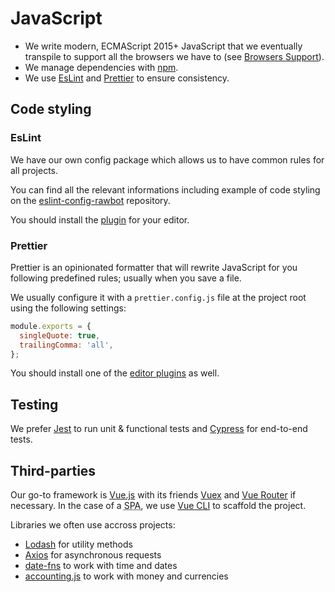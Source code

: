 # JavaScript

* We write modern, ECMAScript 2015+ JavaScript that we eventually transpile to support all the browsers we have to (see [Browsers Support](/browsers-support/)).
* We manage dependencies with [npm](https://www.npmjs.com/package/npm).
* We use [EsLint](http://eslint.org/) and [Prettier](https://prettier.io/) to ensure consistency.

## Code styling

### EsLint

We have our own config package which allows us to have common rules for all projects.

You can find all the relevant informations including example of code styling on the [eslint-config-rawbot](https://github.com/team-rawbot/eslint-config-rawbot) repository.

You should install the [plugin](http://eslint.org/docs/user-guide/integrations) for your editor.

### Prettier

Prettier is an opinionated formatter that will rewrite JavaScript for you following predefined rules; usually when you save a file.

We usually configure it with a `prettier.config.js` file at the project root using the following settings:

```js
module.exports = {
  singleQuote: true,
  trailingComma: 'all',
};
```

You should install one of the [editor plugins](https://prettier.io/docs/en/editors.html) as well.

## Testing

We prefer [Jest](https://jestjs.io/) to run unit & functional tests and [Cypress](https://www.cypress.io/) for end-to-end tests.

## Third-parties

Our go-to framework is [Vue.js](https://vuejs.org/) with its friends [Vuex](https://vuex.vuejs.org/) and [Vue Router](https://router.vuejs.org/) if necessary. In the case of a <abbr title="Single Page App">SPA</abbr>, we use [Vue CLI](https://cli.vuejs.org/) to scaffold the project.

Libraries we often use accross projects:

* [Lodash](https://lodash.com/) for utility methods
* [Axios](https://github.com/axios/axios) for asynchronous requests
* [date-fns](https://date-fns.org/) to work with time and dates
* [accounting.js](http://openexchangerates.github.io/accounting.js/) to work with money and currencies